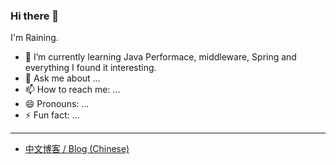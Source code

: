 ### Hi there 👋

I'm Raining.

- 🌱 I’m currently learning Java Performace, middleware, Spring and everything I found it interesting.
- 💬 Ask me about ...
- 📫 How to reach me: ...
- 😄 Pronouns: ...
- ⚡ Fun fact: ...
---

* [中文博客 / Blog (Chinese)](https://raining.me/)
